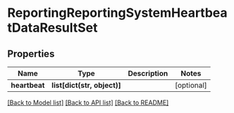 # ReportingReportingSystemHeartbeatDataResultSet

## Properties
Name | Type | Description | Notes
------------ | ------------- | ------------- | -------------
**heartbeat** | **list[dict(str, object)]** |  | [optional] 

[[Back to Model list]](../README.md#documentation-for-models) [[Back to API list]](../README.md#documentation-for-api-endpoints) [[Back to README]](../README.md)

